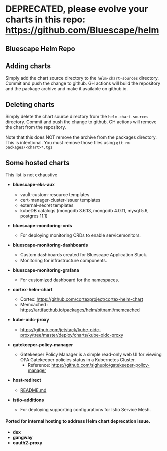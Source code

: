 # DEPRECATED, please evolve your charts in this repo: <https://github.com/Bluescape/helm>

## Bluescape Helm Repo

## Adding charts

Simply add the chart source directory to the `helm-chart-sources` directory.
Commit and push the change to github. GH actions will build the repository and
the package archive and make it available on github.io.

## Deleting charts

Simply delete the chart source directory from the `helm-chart-sources` directory.
Commit and push the change to github. GH actions will remove the chart from the
repository.

Note that this does NOT remove the archive from the packages directory. This is
intentional. You must remove those files using `git rm packages/<chart>*.tgz`

## Some hosted charts
This list is not exhaustive

- **bluescape-eks-aux**
    * vault-custom-resource templates
    * cert-manager-cluster-issuer templates
    * external-secret templates
    * kubeDB catalogs (mongodb 3.6.13, mongodb 4.0.11, mysql 5.6, postgres 11.1)

- **bluescape-monitoring-crds**
    * For deploying monitoring CRDs to enable servicemonitors.

- **bluescape-monitoring-dashboards**
    * Custom dashboards created for Bluescape Application Stack.
    * Monitoring for infrastructure components.

- **bluescape-monitoring-grafana**
    * For customized dashboard for the namespaces.

- **cortex-helm-chart**
    * Cortex: https://github.com/cortexproject/cortex-helm-chart
    * Memcached : https://artifacthub.io/packages/helm/bitnami/memcached

- **kube-oidc-proxy**
    * https://github.com/jetstack/kube-oidc-proxy/tree/master/deploy/charts/kube-oidc-proxy

- **gatekeeper-policy-manager**
    * Gatekeeper Policy Manager is a simple read-only web UI for viewing OPA Gatekeeper
      policies status in a Kubernetes Cluster.
        - Reference: https://github.com/sighupio/gatekeeper-policy-manager

- **host-redirect**
    * [README.md](/helm-chart-sources/host-redirect/README.md)

- **istio-additions**
    * For deploying supporting configurations for Istio Service Mesh.

#### Ported for internal hosting to address Helm chart deprecation issue.
  - **dex**
  - **gangway**
  - **oauth2-proxy**
